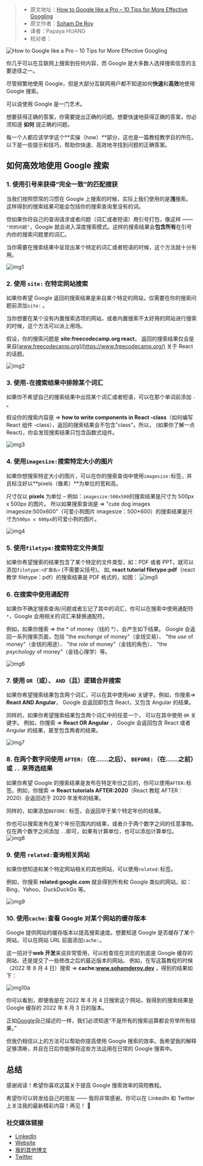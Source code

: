 > -  原文地址：[How to Google like a Pro – 10 Tips for More Effective Googling](https://www.freecodecamp.org/news/how-to-google-like-a-pro-10-tips-for-effective-googling/)
> -  原文作者：[Soham De Roy](https://www.freecodecamp.org/news/author/sohamderoy/)
> -  译者：Papaya HUANG
> -  校对者：

![How to Google like a Pro – 10 Tips for More Effective Googling](https://www.freecodecamp.org/news/content/images/size/w2000/2022/08/Group-61.png)

你几乎可以在互联网上搜索到任何内容，而 Google 是大多数人选择搜索信息的主要途径之一。

尽管频繁地使用 Google，但是大部分互联网用户都不知道如何**快速**和**高效**地使用 Google 搜索。

可以说使用 Google 是一门艺术。

想要获得正确的答案，你需要提出正确的问题。想要快速地获得正确的答案，你必须知道 **如何** 提正确的问题。

每一个人都应该学学这个**实操（how）**部分，这也是一篇教程教学目的所在。 以下是一些提示和技巧，帮助你快速、高效地寻找到问题的正确答案。

## 如何高效地使用 Google 搜索

### 1\. 使用引号来获得“完全一致”的匹配搜获

当我们按照惯常的习惯在 Google 上搜索的时候，实际上我们使用的是**浅**搜索。 这样得到的搜索结果可能会包括你的搜索查询里没有的词。

但如果你将自己的查询请求或者问题（词汇或者短语）用引号打包，像这样 —— `"你的问题"`，Google 就会进入深度搜索模式。这样的搜索结果会**包含所有**在引号内你的搜索问题里的词汇。

当你需要在搜索结果中呈现出某个特定的词汇或者短语的时候，这个方法就十分有用。

![img1](https://www.freecodecamp.org/news/content/images/2022/08/img1.PNG)

### 2\. 使用 `site:` 在特定网站搜索

如果你希望 Google 返回的搜索结果是来自某个特定的网站，仅需要在你的搜索问题前添加`site:` 。

当你想要在某个没有内置搜索选项的网站，或者内置搜索不太好用的网站进行搜索的时候，这个方法可以派上用场。

假设，你的搜索问题是 **site:freecodecamp.org react**， 返回的搜索结果仅会是来自[www.freecodecamp.org](https://www.freecodecamp.org/) 关于 React 的话题。

![img2](https://www.freecodecamp.org/news/content/images/2022/08/img2.PNG)

### 3\. 使用`-`在搜索结果中排除某个词汇

如果你不希望自己的搜索结果中出现某个词汇或者短语，可以在那个单词前添加 `-` 。

假设你的搜索内容是 => **how to write components in React -class**（如何编写 React 组件 -class），返回的搜索结果会不包含"class"。所以， (如果你了解一点 React)，你会发现搜索结果只包含函数式组件。

![img3](https://www.freecodecamp.org/news/content/images/2022/08/img3.PNG)

### 4\. 使用`imagesize:`搜索特定大小的图片

如果你想搜索特定大小的图片，可以在你的搜索查询中使用`imagesize:`标签，并且标注好以**pixels（像素）**为单位的宽和高。

尺寸仅以 **pixels** 为单位 – 例如：`imagesize:500x500`的搜索结果是尺寸为 500px x 500px 的图片。 所以如果搜索查询是 => "cute dog images imagesize:500x600"（可爱小狗图片 imagesize：500*600）的搜索结果是尺寸为`500px x 600px`的可爱小狗的图片。

![img4](https://www.freecodecamp.org/news/content/images/2022/08/img4.PNG)

### 5\. 使用`filetype:`搜索特定文件类型

如果你希望搜索的结果包含了某个特定的文件类型，如：PDF 或者 PPT，就可以添加`filetype:<扩展名>` (不需要尖括号)。 如, **react tutorial filetype:pdf**（react 教学 filetype：pdf）的搜索结果是 PDF 格式的，如图：
![img5](https://www.freecodecamp.org/news/content/images/2022/08/img5.PNG)

### 6\. 在搜索中使用通配符

如果你不确定搜索查询/问题或者忘记了其中的词汇，你可以在搜索中使用通配符`*`，Google 会用相关的词汇来替换通配符。

例如，如果你搜索 => the * of money（钱的 *），会产生如下结果。 Google 会返回一系列搜索页面，包括 "the _exchange_ of money"（金钱交易）、 "the _use_ of money"（金钱的用途）、 "the _role_ of money"（金钱的角色）、 "the _psychology_ of money"（金钱心理学）等。

![img6](https://www.freecodecamp.org/news/content/images/2022/08/img6.PNG)

### 7\. 使用 `OR`（或）、 `AND`（且）逻辑合并搜索

如果你希望搜索结果包含两个词汇，可以在其中使用`AND` 关键字。例如，你搜素=> **React AND Angular**， Google 会返回即包含 React，又包含 Angular 的结果。

同样的，如果你希望搜索结果包含两个词汇中的任意一个， 可以在其中使用 `OR` 关键字。 例如，你搜索 => **React OR Angular** ， Google 会返回包含 React 或者 Angular 的结果，甚至包含两者的结果。

![img7](https://www.freecodecamp.org/news/content/images/2022/08/img7.PNG)

### 8\. 在两个数字间使用 `AFTER:`（在……之后）、 `BEFORE:`（在……之前） 或 `..` 来筛选结果

如果你希望 Google 的搜索结果是发布在特定年份之后的，你可以使用`AFTER:`标签。例如，你搜索 => **React tutorials AFTER:2020**（React 教程 AFTER：2020）会返回迟于 2020 年发布的结果。

同样的，如果添加`BEFORE:` 标签，会返回早于某个特定年份的结果。

你也可以搜索发布在某个年份范围内的结果，或者介于两个数字之间的任意事物。仅在两个数字之间添加 `..`即可，如果有计算单位，也可以添加计算单位。
![img8](https://www.freecodecamp.org/news/content/images/2022/08/img8.PNG)

### 9\. 使用 `related:`查询相关网站

如果你想知道和某个特定网站相关的其他网站，可以使用`related:`标签。

例如，你搜索 **related:google.com** 就会得到所有和 Google 类似的网站，如：Bing、Yahoo、DuckDuckGo 等。

![img9](https://www.freecodecamp.org/news/content/images/2022/08/img9.PNG)

### 10\. 使用`cache:`查看 Google 对某个网站的缓存版本

Google 提供网站的缓存版本以提高搜索速度。想要知道 Google 是否缓存了某个网站，可以在网站 URL 前面添加`cache:`。

这一招对于**web 开发**来说非常管用，可以检查现在浏览的到底是 Google 缓存的网站，还是提交了一些修改之后的最近版本的网站。 例如，在写这篇教程的时候（2022 年 8 月 4 日）搜索 => **cache:www.sohamderoy.dev** ，得到的结果如下：

![img10a](https://www.freecodecamp.org/news/content/images/2022/08/img10a.png)

你可以看到，即便我是在 2022 年 8 月 4 日搜索这个网站，我得到的搜索结果是 Google 缓存的 2022 年 8 月 3 日的版本。

正如[Google](https://support.google.com/websearch/answer/2466433?visit_id=637790664879774647-1036329470&p=adv_pages_similar&hl=en&rd=1)自己描述的一样，我们必须知道“不是所有的搜索运算都会穷举所有结果。”

但我仍相信以上的方法可以帮助你提高使用 Google 搜索的效率。我希望我的解释足够清晰，并且在日后你能够将这些方法运用在日常的 Google 搜索中。

## 总结

感谢阅读！希望你喜欢这篇关于提高 Google 搜索效率的简短教程。

希望你可以转发给自己的朋友 —— 我将非常感谢。你可以在 LinkedIn 和 Twitter 上关注我的最新精彩内容！再见！ 🖖

### 社交媒体链接

-   [LinkedIn](https://www.linkedin.com/feed/)
-   [Website](https://www.sohamderoy.dev/)
-   [我的其他博文](https://blogs.sohamderoy.dev)
-   [Twitter](https://twitter.com/_sohamderoy)
